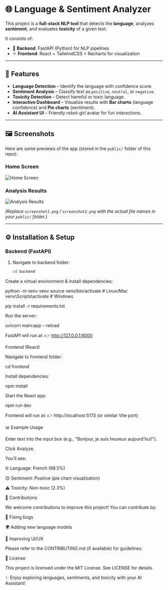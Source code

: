 # 🌐 Language & Sentiment Analyzer

This project is a **full-stack NLP tool** that detects the **language**, analyzes **sentiment**, and evaluates **toxicity** of a given text.  

It consists of:
- 🐍 **Backend**: FastAPI (Python) for NLP pipelines  
- ⚛️ **Frontend**: React + TailwindCSS + Recharts for visualization  

---

## 🚀 Features
- **Language Detection** – Identify the language with confidence score.  
- **Sentiment Analysis** – Classify text as `positive`, `neutral`, or `negative`.  
- **Toxicity Detection** – Detect harmful or toxic language.  
- **Interactive Dashboard** – Visualize results with **Bar charts** (language confidence) and **Pie charts** (sentiment).  
- **AI Assistant UI** – Friendly robot-girl avatar for fun interactions.  

---

## 🖼️ Screenshots
Here are some previews of the app (stored in the `public/` folder of this repo):  

### Home Screen  
![Home Screen](public/screenshot1.jpg)  

### Analysis Results  
![Analysis Results](public/screenshot2.png)  

*(Replace `screenshot1.png` / `screenshot2.png` with the actual file names in your `public/` folder.)*

---

## ⚙️ Installation & Setup

### Backend (FastAPI)
1. Navigate to backend folder:
   ```bash
   cd backend
Create a virtual environment & install dependencies:

python -m venv venv
source venv/bin/activate  # Linux/Mac
venv\Scripts\activate     # Windows

pip install -r requirements.txt


Run the server:

uvicorn main:app --reload


FastAPI will run at:
👉 http://127.0.0.1:8000

Frontend (React)

Navigate to frontend folder:

cd frontend


Install dependencies:

npm install


Start the React app:

npm run dev


Frontend will run at:
👉 http://localhost:5173 (or similar Vite port)

📊 Example Usage

Enter text into the input box (e.g., "Bonjour, je suis heureux aujourd'hui!").

Click Analyze.

You’ll see:

🌐 Language: French (98.5%)

😊 Sentiment: Positive (pie chart visualization)

⚠️ Toxicity: Non-toxic (2.3%)

🤝 Contributions

We welcome contributions to improve this project!
You can contribute by:

🐛 Fixing bugs

🌍 Adding new language models

🎨 Improving UI/UX

Please refer to the CONTRIBUTING.md
 (if available) for guidelines.

📜 License

This project is licensed under the MIT License.
See LICENSE
 for details.

✨ Enjoy exploring languages, sentiments, and toxicity with your AI Assistant!
